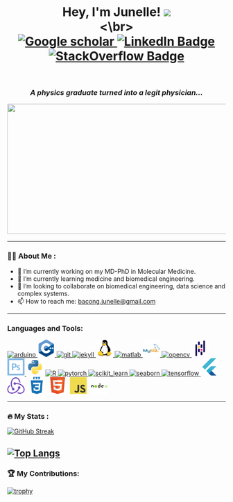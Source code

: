 

  <h1 align="center"> Hey,  I'm Junelle! <img src="https://media.giphy.com/media/hvRJCLFzcasrR4ia7z/giphy.gif" width="30px"/> </br><\br>
<div id="badges">
  <a href="https://scholar.google.com/citations?user=V-yA8awAAAAJ&hl=en&oi=ao">
    <img src="https://img.shields.io/badge/Google Scholar-black?style=for-the-badge&logo=google&logoColor=white" alt="Google scholar"/>
  </a>
  <a href="https://www.linkedin.com/in/junelle-rey-bacong-994a6b153/">
    <img src="https://img.shields.io/badge/LinkedIn-blue?style=for-the-badge&logo=linkedin&logoColor=white" alt="LinkedIn Badge"/>
  </a>
  <a href="https://stackoverflow.com/users/10003652/junelle-rey">
    <img src="https://img.shields.io/badge/StackOverflow-white?style=for-the-badge&logo=stackoverflow&logoColor=orange" alt="StackOverflow Badge"/>
  </a>
  
  
</div>

<div align="center"> <img src="https://komarev.com/ghpvc/?username=jcbacong&style=flat-square&color=blue" alt=""/> </div>


<h3 align="center"><i>A physics graduate turned into a legit physician... </i></h3>


<div align="center">
  <img src="https://media.giphy.com/media/wwg1suUiTbCY8H8vIA/giphy-downsized-large.gif" width="600" height="300"/>
</div>

---
### :man_technologist: About Me :

- 🔭 I’m currently working on my MD-PhD in Molecular Medicine.
- 🌱 I’m currently learning medicine and biomedical engineering.
- 👯 I’m looking to collaborate on biomedical engineering, data science and complex systems.
- 📫 How to reach me: bacong.junelle@gmail.com

---

<h3 align="left">Languages and Tools:</h3>
<p align="left"> <a href="https://www.arduino.cc/" target="_blank" rel="noreferrer"> <img src="https://cdn.worldvectorlogo.com/logos/arduino-1.svg" alt="arduino" width="40" height="40"/> </a> <a href="https://www.w3schools.com/cpp/" target="_blank" rel="noreferrer"> <img src="https://raw.githubusercontent.com/devicons/devicon/master/icons/cplusplus/cplusplus-original.svg" alt="cplusplus" width="40" height="40"/> </a> <a href="https://git-scm.com/" target="_blank" rel="noreferrer"> <img src="https://www.vectorlogo.zone/logos/git-scm/git-scm-icon.svg" alt="git" width="40" height="40"/> </a> <a href="https://jekyllrb.com/" target="_blank" rel="noreferrer"> <img src="https://www.vectorlogo.zone/logos/jekyllrb/jekyllrb-icon.svg" alt="jekyll" width="40" height="40"/> </a> <a href="https://www.linux.org/" target="_blank" rel="noreferrer"> <img src="https://raw.githubusercontent.com/devicons/devicon/master/icons/linux/linux-original.svg" alt="linux" width="40" height="40"/> </a> <a href="https://www.mathworks.com/" target="_blank" rel="noreferrer"> <img src="https://upload.wikimedia.org/wikipedia/commons/2/21/Matlab_Logo.png" alt="matlab" width="40" height="40"/> </a> <a href="https://www.mysql.com/" target="_blank" rel="noreferrer"> <img src="https://raw.githubusercontent.com/devicons/devicon/master/icons/mysql/mysql-original-wordmark.svg" alt="mysql" width="40" height="40"/> </a> <a href="https://opencv.org/" target="_blank" rel="noreferrer"> <img src="https://www.vectorlogo.zone/logos/opencv/opencv-icon.svg" alt="opencv" width="40" height="40"/> </a> <a href="https://pandas.pydata.org/" target="_blank" rel="noreferrer"> <img src="https://raw.githubusercontent.com/devicons/devicon/2ae2a900d2f041da66e950e4d48052658d850630/icons/pandas/pandas-original.svg" alt="pandas" width="40" height="40"/> </a> <a href="https://www.photoshop.com/en" target="_blank" rel="noreferrer"> <img src="https://raw.githubusercontent.com/devicons/devicon/master/icons/photoshop/photoshop-line.svg" alt="photoshop" width="40" height="40"/> </a> <a href="https://www.python.org" target="_blank" rel="noreferrer"> <img src="https://raw.githubusercontent.com/devicons/devicon/master/icons/python/python-original.svg" alt="python" width="40" height="40"/></a> <a href="https://www.r-project.org/" target="_blank" rel="noreferrer"> <img src="https://www.clipartmax.com/png/middle/13-137348_logo-r-programming.png" alt="R" width="40" height="40"/> </a> 
  <a href="https://pytorch.org/" target="_blank" rel="noreferrer"> <img src="https://www.vectorlogo.zone/logos/pytorch/pytorch-icon.svg" alt="pytorch" width="40" height="40"/> </a> <a href="https://scikit-learn.org/" target="_blank" rel="noreferrer"> <img src="https://upload.wikimedia.org/wikipedia/commons/0/05/Scikit_learn_logo_small.svg" alt="scikit_learn" width="40" height="40"/> </a> <a href="https://seaborn.pydata.org/" target="_blank" rel="noreferrer"> <img src="https://seaborn.pydata.org/_images/logo-mark-lightbg.svg" alt="seaborn" width="40" height="40"/> </a> <a href="https://www.tensorflow.org" target="_blank" rel="noreferrer"> <img src="https://www.vectorlogo.zone/logos/tensorflow/tensorflow-icon.svg" alt="tensorflow" width="40" height="40"/> </a> 
  <img src="https://github.com/devicons/devicon/blob/master/icons/flutter/flutter-original.svg" title="Flutter" alt="Flutter" width="40" height="40"/>&nbsp;
  <img src="https://github.com/devicons/devicon/blob/master/icons/redux/redux-original.svg" title="Redux" alt="Redux " width="40" height="40"/>&nbsp;
  <img src="https://github.com/devicons/devicon/blob/master/icons/css3/css3-plain-wordmark.svg"  title="CSS3" alt="CSS" width="40" height="40"/>&nbsp;
  <img src="https://github.com/devicons/devicon/blob/master/icons/html5/html5-original.svg" title="HTML5" alt="HTML" width="40" height="40"/>&nbsp;
  <img src="https://github.com/devicons/devicon/blob/master/icons/javascript/javascript-original.svg" title="JavaScript" alt="JavaScript" width="40" height="40"/>&nbsp;
  <img src="https://github.com/devicons/devicon/blob/master/icons/nodejs/nodejs-original-wordmark.svg" title="NodeJS" alt="NodeJS" width="40" height="40"/>&nbsp;
  </p>

---

### :fire: My Stats :
[![GitHub Streak](https://github-readme-streak-stats.herokuapp.com?user=jcbacong&theme=dark)](https://git.io/streak-stats)


[![Top Langs](https://github-readme-stats.vercel.app/api/top-langs/?username=jcbacong&layout=compact&theme=dark)](https://github.com/anuraghazra/github-readme-stats)
---
### 🏆 My Contributions:
[![trophy](https://github-profile-trophy.vercel.app/?username=jcbacong&theme=onedark)](https://github.com/ryo-ma/github-profile-trophy)
